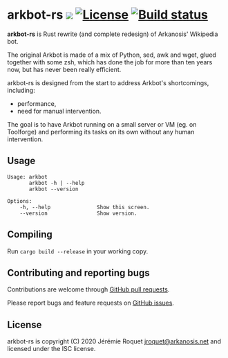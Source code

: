 # arkbot-rs [![](https://img.shields.io/crates/v/arkbot-rs.svg)](https://crates.io/crates/arkbot-rs) [![License](https://img.shields.io/badge/license-ISC-blue.svg)](/LICENSE) [![Build status](https://travis-ci.org/Arkanosis/arkbot-rs.svg?branch=master)](https://travis-ci.org/Arkanosis/arkbot-rs)

**arkbot-rs** is Rust rewrite (and complete redesign) of Arkanosis' Wikipedia bot.

The original Arkbot is made of a mix of Python, sed, awk and wget, glued together with some zsh, which has done the job for more than ten years now, but has never been really efficient.

arkbot-rs is designed from the start to address Arkbot's shortcomings, including:
 - performance,
 - need for manual intervention.

The goal is to have Arkbot running on a small server or VM (eg. on Toolforge) and performing its tasks on its own without any human intervention.

## Usage

```
Usage: arkbot
       arkbot -h | --help
       arkbot --version

Options:
    -h, --help               Show this screen.
    --version                Show version.
```

## Compiling

Run `cargo build --release` in your working copy.

## Contributing and reporting bugs

Contributions are welcome through [GitHub pull requests](https://github.com/Arkanosis/arkbot-rs/pulls).

Please report bugs and feature requests on [GitHub issues](https://github.com/Arkanosis/arkbot-rs/issues).

## License

arkbot-rs is copyright (C) 2020 Jérémie Roquet <jroquet@arkanosis.net> and
licensed under the ISC license.
